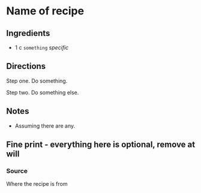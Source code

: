 Name of recipe
==

Ingredients
--

* 1 c `something` *specific*

Directions
--

Step one. Do something.

Step two. Do something else.

Notes
--

* Assuming there are any.

Fine print - everything here is optional, remove at will
--

### Source

Where the recipe is from
